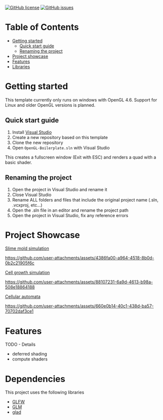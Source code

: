[![GitHub license](https://img.shields.io/github/license/Tim-Kaiser/OpenGL_Boilerplate.svg)](https://github.com/Tim-Kaiser/OpenGL_Boilerplate/blob/main/LICENSE)
[![GitHub issues](https://img.shields.io/github/issues/Tim-Kaiser/OpenGL_Boilerplate.svg)](https://github.com/Tim-Kaiser/OpenGL_Boilerplate/issues)


# Table of Contents
- [Getting started](#getting-started)
  - [Quick start guide](#quick-start-guide)
  - [Renaming the project](#renaming-the-project)
- [Project showcase](#project-showcase)
- [Features](#features)
- [Libraries](#dependencies)




# Getting started

This template currently only runs on windows with OpenGL 4.6. Support for Linux and older OpenGL versions is planned.

## Quick start guide

1. Install [Visual Studio](https://visualstudio.microsoft.com/de/downloads/)
2. Create a new repository based on this template
3. Clone the new repository
4. Open ```OpenGL-Boilerplate.sln``` with Visual Studio


This creates a fullscreen window (Exit with ESC) and renders a quad with a basic shader. 


## Renaming the project

1. Open the project in Visual Studio and rename it
2. Close Visual Studio
3. Rename ALL folders and files that include the original project name (.sln, .vcxproj, etc...)
4. Open the .sln file in an editor and rename the project path
5. Open the project in Visual Studio, fix any reference errors


# Project Showcase

[Slime mold simulation](https://github.com/Tim-Kaiser/Slime_Mold)

https://github.com/user-attachments/assets/4386fa00-a964-4518-8b0d-0b2c21905f6c

[Cell growth simulation](https://github.com/Tim-Kaiser/cellular-forms)

https://github.com/user-attachments/assets/88107231-6a9d-4613-b98a-508e18864188


[Cellular automata](https://github.com/Tim-Kaiser/Image_Transition)

https://github.com/user-attachments/assets/660e0b14-40c1-438d-ba57-70702daf3ce1

# Features

TODO - Details


- deferred shading
- compute shaders



# Dependencies

This project uses the following libraries

- [GLFW](https://www.glfw.org/)
- [GLM](https://github.com/g-truc/glm)
- [glad](https://glad.dav1d.de/)
